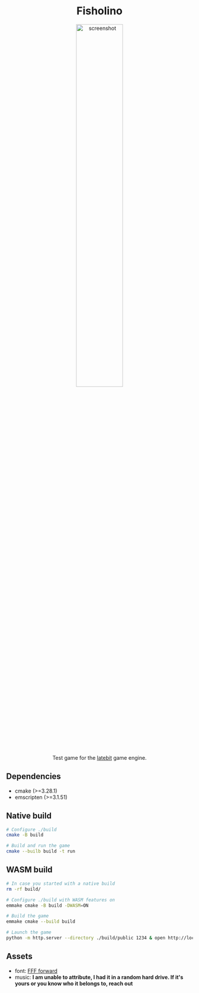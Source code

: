 <h1 align="center">Fisholino</h1>

<p align="center">
  <img width="50%" src="https://github.com/shikaan/fisholino/assets/17052868/735aa453-9a50-45c0-923d-57162355d753" alt="screenshot">
</p>

<p align="center">
  Test game for the <a href="https://github.com/shikaan/latebit">latebit</a> game engine.
</p>

## Dependencies

* cmake (>=3.28.1)
* emscripten (>=3.1.51)

## Native build

```sh
# Configure ./build
cmake -B build

# Build and run the game
cmake --builb build -t run
```

## WASM build

```sh
# In case you started with a native build
rm -rf build/

# Configure ./build with WASM features on
emmake cmake -B build -DWASM=ON

# Build the game
emmake cmake --build build

# Launch the game
python -m http.server --directory ./build/public 1234 & open http://localhost:1234
```

## Assets

* font: [FFF forward](https://www.1001fonts.com/fff-forward-font.html)
* music: **I am unable to attribute, I had it in a random hard drive. If it's yours or you know who it belongs to, reach out** 
